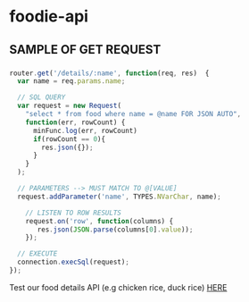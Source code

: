 # foodie-api

## SAMPLE OF GET REQUEST

###
```javascript
router.get('/details/:name', function(req, res)  {
  var name = req.params.name;

  // SQL QUERY
  var request = new Request(
    "select * from food where name = @name FOR JSON AUTO",
    function(err, rowCount) {
      minFunc.log(err, rowCount)
      if(rowCount == 0){
        res.json({});
      }
    }
  );

  // PARAMETERS --> MUST MATCH TO @[VALUE]
  request.addParameter('name', TYPES.NVarChar, name);

	// LISTEN TO ROW RESULTS
	request.on('row', function(columns) {
	   res.json(JSON.parse(columns[0].value));
	});

  // EXECUTE
  connection.execSql(request);
});
```

Test our food details API (e.g chicken rice, duck rice) [HERE](https://foodin-api.herokuapp.com/food/details/duck%20rice)
